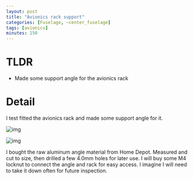 ```yaml
---
layout: post
title: "Avionics rack support"
categories: [Fuselage, ~center_fuselage]
tags: [avionics]
minutes: 150
---
```


# TLDR

- Made some support angle for the avionics rack

# Detail

I test fitted the avionics rack and made some support angle for it.

![img](https://lh3.googleusercontent.com/pw/AP1GczMZQ3m-3cqGsj3Q522gO1dvAMcfHNTch7RJDbqkVw1rkYmGSJuMzc7lYi-RHJOTQqz8mE4rpGM545tigmNgO1p6e_R1kHn0vaKqzQhMkMTm1nkcmduR9AtBuWLBNmbDLUXuCf7M9FNO0iRJuIhPOCPgVQ=w2174-h2888-s-no-gm?authuser=0)

![img](https://lh3.googleusercontent.com/pw/AP1GczOiDI0cSK0EEnDDu5LV4V0JGFlST94qTik0kqa-GH4apKMeW0XKH8hxpfx-0TyhBUllcM7d0Jy9nH0z_F0Zg0ImxjuA9UCtkT8W_dH3rUwCDkIZgLiIl8JcdRq-f4IWkKZu2TEi5ce4P4ZxIBTMYL8SJQ=w2174-h2888-s-no-gm?authuser=0)

I bought the raw aluminum angle material from Home Depot. Measured and cut to size, then drilled a few 4.0mm holes for later use. I will buy some M4 locknut to connect the angle and rack for easy access. I imagine I will need to take it down often for future inspection.
